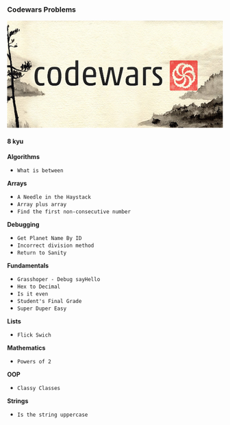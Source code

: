 ### Codewars Problems

<img src='img/logo.jpeg' style="height:250px">

#### 8 kyu  
**Algorithms**  
- `What is between`

**Arrays**
- `A Needle in the Haystack`  
- `Array plus array`
- `Find the first non-consecutive number`  

**Debugging**  
- `Get Planet Name By ID`  
- `Incorrect division method`
- `Return to Sanity`

**Fundamentals**  
- `Grasshoper - Debug sayHello`  
- `Hex to Decimal`  
- `Is it even`  
- `Student's Final Grade`  
- `Super Duper Easy`  

**Lists**  
- `Flick Swich`

**Mathematics**  
- `Powers of 2`

**OOP**  
- `Classy Classes`

**Strings**  
- `Is the string uppercase`  
